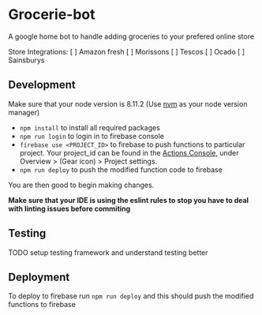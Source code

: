 # Grocerie-bot

A google home bot to handle adding groceries to your prefered online store


Store Integrations:
[ ] Amazon fresh
[ ] Morissons
[ ] Tescos
[ ] Ocado
[ ] Sainsburys

## Development
Make sure that your node version is 8.11.2
(Use [nvm](https://github.com/creationix/nvm) as your node version manager)

* `npm install` to install all required packages
* `npm run login` to login in to firebase console
* `firebase use <PROJECT_ID>` to firebase to push functions to particular project. Your project_id can be found in the [Actions Console](https://console.actions.google.com/), under Overview > (Gear icon) > Project settings.
* `npm run deploy` to push the modified function code to firebase

You are then good to begin making changes.

__Make sure that your IDE is using the eslint rules to stop you have to deal with linting issues before commiting__

## Testing
TODO setup testing framework and understand testing better


## Deployment
To deploy to firebase run `npm run deploy` and this should push the modified functions to firebase